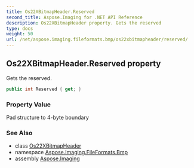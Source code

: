 ```yaml
---
title: Os22XBitmapHeader.Reserved
second_title: Aspose.Imaging for .NET API Reference
description: Os22XBitmapHeader property. Gets the reserved
type: docs
weight: 50
url: /net/aspose.imaging.fileformats.bmp/os22xbitmapheader/reserved/
---
```

## Os22XBitmapHeader.Reserved property

Gets the reserved.

```csharp
public int Reserved { get; }
```

### Property Value

Pad structure to 4-byte boundary

### See Also

* class [Os22XBitmapHeader](../)
* namespace [Aspose.Imaging.FileFormats.Bmp](../../os22xbitmapheader/)
* assembly [Aspose.Imaging](../../../)


